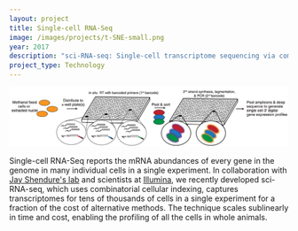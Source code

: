 ```yaml
---
layout: project
title: Single-cell RNA-Seq
image: /images/projects/t-SNE-small.png
year: 2017
description: "sci-RNA-seq: Single-cell transcriptome sequencing via combinatorial cellular indexing"
project_type: Technology
---
```


![](/images/projects/sci-RNA.png)

Single-cell RNA-Seq reports the mRNA abundances of every gene in the genome in many individual cells in a single experiment. In collaboration with [Jay Shendure's lab](http://krishna.gs.washington.edu/) and scientists at [Illumina](http://www.illumina.com/), we recently developed sci-RNA-seq, which uses combinatorial cellular indexing, captures transcriptomes for tens of thousands of cells in a single experiment for a fraction of the cost of alternative methods.  The technique scales sublinearly in time and cost, enabling the profiling of all the cells in whole animals.  
